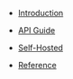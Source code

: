 <!-- docs/_sidebar.md -->

- [Introduction](/)

- [API Guide](guide.md)

- [Self-Hosted](self-hosted.md)

- [Reference](reference.md)
